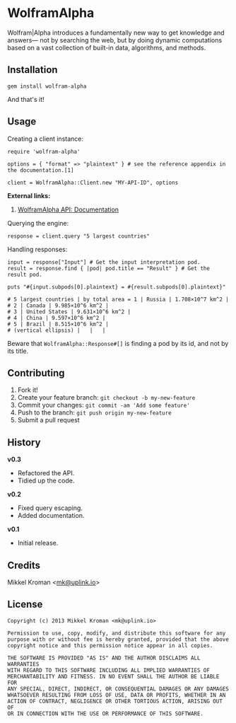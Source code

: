 # WolframAlpha
 
Wolfram|Alpha introduces a fundamentally new way to get knowledge and answers— not by searching the web, but by doing dynamic computations based on a vast collection of built-in data, algorithms, and methods.
 
## Installation
 
`gem install wolfram-alpha`

And that's it!

## Usage

Creating a client instance:

	require 'wolfram-alpha'

	options = { "format" => "plaintext" } # see the reference appendix in the documentation.[1]

	client = WolframAlpha::Client.new "MY-API-ID", options

**External links:**

1. [WolframAlpha API: Documentation](http://products.wolframalpha.com/api/documentation.html)

Querying the engine:

	response = client.query "5 largest countries"

Handling responses:

	input = response["Input"] # Get the input interpretation pod.
	result = response.find { |pod| pod.title == "Result" } # Get the result pod.

	puts "#{input.subpods[0].plaintext} = #{result.subpods[0].plaintext}"

	# 5 largest countries | by total area = 1 | Russia | 1.708×10^7 km^2 |
	# 2 | Canada | 9.985×10^6 km^2 |
	# 3 | United States | 9.631×10^6 km^2 |
	# 4 | China | 9.597×10^6 km^2 |
	# 5 | Brazil | 8.515×10^6 km^2 |
	# (vertical ellipsis) |   |   |

Beware that `WolframAlpha::Response#[]` is finding a pod by its id, and not by its title.
 
## Contributing
 
1. Fork it!
2. Create your feature branch: `git checkout -b my-new-feature`
3. Commit your changes: `git commit -am 'Add some feature'`
4. Push to the branch: `git push origin my-new-feature`
5. Submit a pull request
 
## History
 
__v0.3__

+ Refactored the API.
+ Tidied up the code.

__v0.2__

+ Fixed query escaping.
+ Added documentation.

__v0.1__

+ Initial release.
 
## Credits
 
Mikkel Kroman <<mk@uplink.io>>
 
## License
	Copyright (c) 2013 Mikkel Kroman <mk@uplink.io>

	Permission to use, copy, modify, and distribute this software for any
	purpose with or without fee is hereby granted, provided that the above
	copyright notice and this permission notice appear in all copies.

	THE SOFTWARE IS PROVIDED "AS IS" AND THE AUTHOR DISCLAIMS ALL WARRANTIES
	WITH REGARD TO THIS SOFTWARE INCLUDING ALL IMPLIED WARRANTIES OF
	MERCHANTABILITY AND FITNESS. IN NO EVENT SHALL THE AUTHOR BE LIABLE FOR
	ANY SPECIAL, DIRECT, INDIRECT, OR CONSEQUENTIAL DAMAGES OR ANY DAMAGES
	WHATSOEVER RESULTING FROM LOSS OF USE, DATA OR PROFITS, WHETHER IN AN
	ACTION OF CONTRACT, NEGLIGENCE OR OTHER TORTIOUS ACTION, ARISING OUT OF
	OR IN CONNECTION WITH THE USE OR PERFORMANCE OF THIS SOFTWARE.
